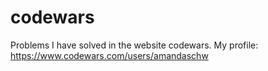 # codewars
Problems I have solved in the website codewars. My profile: https://www.codewars.com/users/amandaschw
